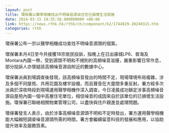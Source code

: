 ```yaml
---
layout: post
title: 環保署以聲學相機找出不明噪音源自住宅已損壞生活設施
date: 2024-03-15 19:35:58.000000000 +08:00
link: https://news.rthk.hk/rthk/ch/component/k2/1744829-20240315.htm
categories: rthk
---
```


環保署公布一宗以聲學相機成功查找不明噪音源頭的個案。

環保署本月4日至今共接獲18宗居民投訴，指晚上在日出康城LP6、晉海及Montara內園一帶，受到源頭不明和不規則的高頻噪音滋擾，嚴重影響日常作息，部分投訴人亦懷疑該高頻噪音源自附近的數據中心。

環保署派員到場調查後發現，該高頻噪音發出的時間不定，現場環境布局複雜，涉及多個不同屋苑、共用花園及樓宇設備，而且聲音在大廈間多重反射。署方經多次派員於深夜時段到現場運用聲學相機作深入調查，今日凌晨成功鎖定涉事高頻噪音源自屋苑內園一個中高層住宅單位，相信噪音的成因來自於該單位的已損壞生活設施。環保署已聯絡相關物業管理公司，以盡快與住戶跟進並處理問題。

環保署發言人表示，由於涉事高頻噪音源頭不明和不定時發出，署方運用聲學相機能大幅縮短調查噪音源頭所需的時間，署方會繼續留意科技的發展和應用，以協助提升效率及服務質素。
